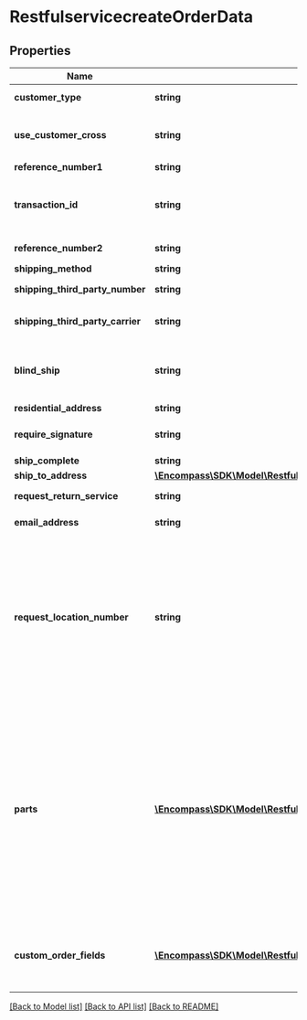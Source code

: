 # RestfulservicecreateOrderData

## Properties
Name | Type | Description | Notes
------------ | ------------- | ------------- | -------------
**customer_type** | **string** | customer type (not used for all accounts) | [optional] 
**use_customer_cross** | **string** | map your customer number to ours (not available for all accounts) (y/n) | [optional] 
**reference_number1** | **string** | main reference number | 
**transaction_id** | **string** | required if you allow duplicate referenceNumber1 to prevent duplicate transactions | [optional] 
**reference_number2** | **string** | alternate reference number or claim number | [optional] 
**shipping_method** | **string** | Method the order will ship |Value|Description| |-------|--------| |null|Customer Default| |1|Ground| |2|2 Day - Allow downgrade to ground if destination is within 2 day ground service area to save money| |6|2 Day - No downgrade to ground service| |3|Next Day - No downgrade to ground service| |7|Next Day - Allow downgrade to ground if destination is within 1 day ground service area to save money| |5|3 Day| |4|Pick-up - must send a requestLocationNumber or the order will default to the accounts home location| | [optional] 
**shipping_third_party_number** | **string** | third party shipping account number | [optional] 
**shipping_third_party_carrier** | **string** | third party shipping carrier _required if you send a shippingThirdPartyNumber_ |Value|Description| |-------|--------| |1|FedEx| |2|UPS| | [optional] 
**blind_ship** | **string** | request a blind shippment (y/n).  There not be pricing on any communications and it will appear to ship from your company. | [optional] 
**residential_address** | **string** | residential address (y/n) | [optional] 
**require_signature** | **string** | require signature for delivery (y/n) - additional freight charges will apply | [optional] 
**ship_complete** | **string** | ship order complete(y/n) | [optional] 
**ship_to_address** | [**\Encompass\SDK\Model\RestfulservicecreateOrderDataShipToAddress**](RestfulservicecreateOrderDataShipToAddress.md) |  | 
**request_return_service** | **string** | add return service label (y/n) (fees might apply) | [optional] 
**email_address** | **string** | address for confirmation email | [optional] 
**request_location_number** | **string** | This should only be used to request a specific warehouse location in certain situations such as a pick-up. We normally route order based on availability and distance for the fastest results.  Using this incorrectly could cause order delays and additional freight charges.  If an invalid value is received, it will just be ignored. | [optional] 
**parts** | [**\Encompass\SDK\Model\RestfulservicecreateOrderDataParts[]**](RestfulservicecreateOrderDataParts.md) | array of parts to be ordered - Preferred method Send the &#x60;basePN&#x60; that is returned from our &#x60;search&#x60; or &#x60;partsInformation&#x60; service. You can also send the &#x60;mfgCode&#x60; and &#x60;partNumber&#x60; as a backup, but it is not required for this method. - Alternative method Do not send the &#x60;basePN&#x60;, just send the &#x60;mfgCode&#x60; and &#x60;partNumber&#x60;.  This prevents issues where multiple manufacruers have the same part number. | 
**custom_order_fields** | [**\Encompass\SDK\Model\RestfulservicecreateOrderDataCustomPartFields[]**](RestfulservicecreateOrderDataCustomPartFields.md) | array of values that will be stored at the order level and can be sent back to the customers system.  These values must always be sent in the same order | [optional] 

[[Back to Model list]](../../README.md#documentation-for-models) [[Back to API list]](../../README.md#documentation-for-api-endpoints) [[Back to README]](../../README.md)

